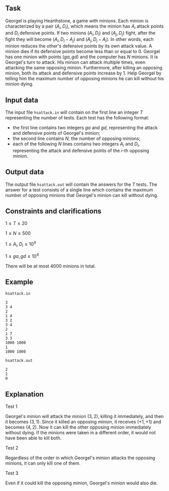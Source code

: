 ## Task

Georgel is playing Hearthstone, a game with minions. Each minion is characterized by a pair $(A_i, D_i)$, which means the minion has $A_i$ attack points and $D_i$ defensive points. If two minions $(A_i, D_i)$ and $(A_j, D_j)$ fight, after the fight they will become $(A_i, D_i - A_j)$ and $(A_j, D_j - A_i)$. In other words, each minion reduces the other's defensive points by its own attack value. A minion dies if its defensive points become less than or equal to $0$. Georgel has one minion with points $(ga, gd)$ and the computer has $N$ minions. It is Georgel's turn to attack. His minion can attack multiple times, even attacking the same opposing minion. Furthermore, after killing an opposing minion, both its attack and defensive points increase by $1$. Help Georgel by telling him the maximum number of opposing minions he can kill without his minion dying.

## Input data

The input file `hsattack.in` will contain on the first line an integer $T$ representing the number of tests. Each test has the following format:
- the first line contains two integers $ga$ and $gd$, representing the attack and defensive points of Georgel's minion;
- the second line contains $N$, the number of opposing minions;
- each of the following $N$ lines contains two integers $A_i$ and $D_i$, representing the attack and defensive points of the $i$-th opposing minion.

## Output data

The output file `hsattack.out` will contain the answers for the $T$ tests. The answer for a test consists of a single line which contains the maximum number of opposing minions that Georgel's minion can kill without dying.

## Constraints and clarifications

$1 \leq T \leq 20$ 

$1 \leq N \leq 500$ 

$1 \leq A_i, D_i \leq 10^4$ 

$1 \leq ga, gd \leq 10^4$ 

There will be at most $4000$ minions in total.

## Example

`hsattack.in`
```
3
3 4
2
1 4
3 2
3 4
2
1 7
3 3
1000 1000
1
1000 1000
```

`hsattack.out`
```
2
1
0
```

## Explanation

Test 1 

Georgel's minion will attack the minion $(3, 2)$, killing it immediately, and then it becomes $(3, 1)$. Since it killed an opposing minion, it receives $(+1, +1)$ and becomes $(4, 2)$. Now it can kill the other opposing minion immediately without dying. If the minions were taken in a different order, it would not have been able to kill both.

Test 2 

Regardless of the order in which Georgel's minion attacks the opposing minions, it can only kill one of them.

Test 3 

Even if it could kill the opposing minion, Georgel's minion would also die.